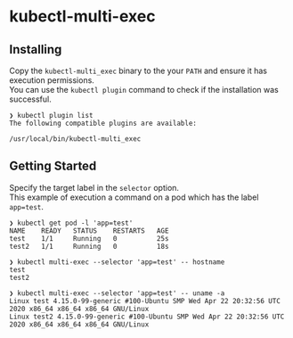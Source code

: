 # kubectl-multi-exec

## Installing

Copy the `kubectl-multi_exec` binary to the your `PATH` and ensure it has execution permissions.  
You can use the `kubectl plugin` command to check if the installation was successful.

```
❯ kubectl plugin list
The following compatible plugins are available:

/usr/local/bin/kubectl-multi_exec
```

## Getting Started

Specify the target label in the `selector` option.  
This example of execution a command on a pod which has the label `app=test`.

```shell
❯ kubectl get pod -l 'app=test'
NAME    READY   STATUS    RESTARTS   AGE
test    1/1     Running   0          25s
test2   1/1     Running   0          18s

❯ kubectl multi-exec --selector 'app=test' -- hostname
test
test2

❯ kubectl multi-exec --selector 'app=test' -- uname -a
Linux test 4.15.0-99-generic #100-Ubuntu SMP Wed Apr 22 20:32:56 UTC 2020 x86_64 x86_64 x86_64 GNU/Linux
Linux test2 4.15.0-99-generic #100-Ubuntu SMP Wed Apr 22 20:32:56 UTC 2020 x86_64 x86_64 x86_64 GNU/Linux
```
